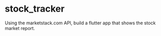 # stock_tracker
Using the marketstack.com API, build a flutter app that shows the stock market report.

